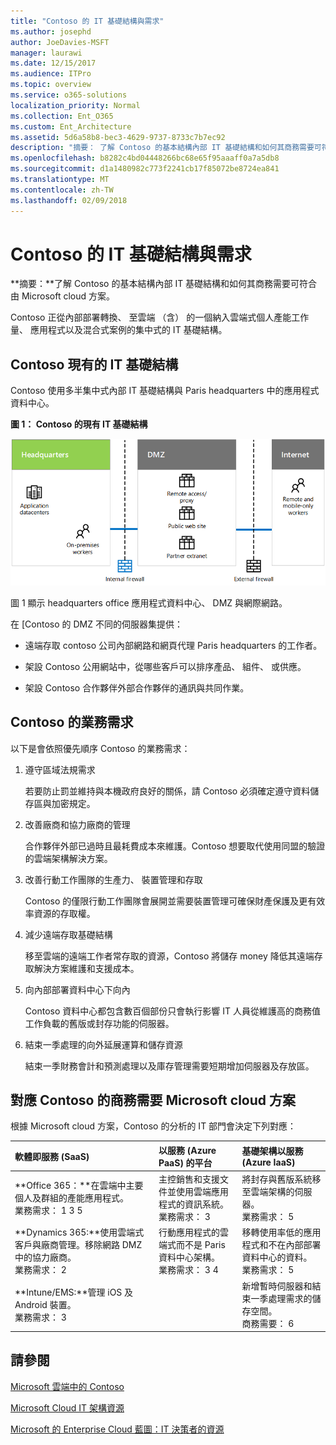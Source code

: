 ```yaml
---
title: "Contoso 的 IT 基礎結構與需求"
ms.author: josephd
author: JoeDavies-MSFT
manager: laurawi
ms.date: 12/15/2017
ms.audience: ITPro
ms.topic: overview
ms.service: o365-solutions
localization_priority: Normal
ms.collection: Ent_O365
ms.custom: Ent_Architecture
ms.assetid: 5d6a58b8-bec3-4629-9737-8733c7b7ec92
description: "摘要： 了解 Contoso 的基本結構內部 IT 基礎結構和如何其商務需要可符合由 Microsoft cloud 方案。"
ms.openlocfilehash: b8282c4bd04448266bc68e65f95aaaff0a7a5db8
ms.sourcegitcommit: d1a1480982c773f2241cb17f85072be8724ea841
ms.translationtype: MT
ms.contentlocale: zh-TW
ms.lasthandoff: 02/09/2018
---
```

# <a name="contosos-it-infrastructure-and-needs"></a>Contoso 的 IT 基礎結構與需求

 **摘要：**了解 Contoso 的基本結構內部 IT 基礎結構和如何其商務需要可符合由 Microsoft cloud 方案。
  
Contoso 正從內部部署轉換、 至雲端 （含） 的一個納入雲端式個人產能工作量、 應用程式以及混合式案例的集中式的 IT 基礎結構。
  
## <a name="contosos-existing-it-infrastructure"></a>Contoso 現有的 IT 基礎結構

Contoso 使用多半集中式內部 IT 基礎結構與 Paris headquarters 中的應用程式資料中心。
  
**圖 1： Contoso 的現有 IT 基礎結構**

![Contoso 現有的 IT 基礎結構](images/Contoso_Poster/Existing_IT.png)
  
圖 1 顯示 headquarters office 應用程式資料中心、 DMZ 與網際網路。
  
在 [Contoso 的 DMZ 不同的伺服器集提供：
  
- 遠端存取 contoso 公司內部網路和網頁代理 Paris headquarters 的工作者。
    
- 架設 Contoso 公用網站中，從哪些客戶可以排序產品、 組件、 或供應。
    
- 架設 Contoso 合作夥伴外部合作夥伴的通訊與共同作業。
    
## <a name="contosos-business-needs"></a>Contoso 的業務需求

以下是會依照優先順序 Contoso 的業務需求：
  
1. 遵守區域法規需求
    
    若要防止罰並維持與本機政府良好的關係，請 Contoso 必須確定遵守資料儲存區與加密規定。
    
2. 改善廠商和協力廠商的管理
    
    合作夥伴外部已過時且最耗費成本來維護。Contoso 想要取代使用同盟的驗證的雲端架構解決方案。
    
3. 改善行動工作團隊的生產力、 裝置管理和存取
    
    Contoso 的僅限行動工作團隊會展開並需要裝置管理可確保財產保護及更有效率資源的存取權。
    
4. 減少遠端存取基礎結構
    
    移至雲端的遠端工作者常存取的資源，Contoso 將儲存 money 降低其遠端存取解決方案維護和支援成本。
    
5. 向內部部署資料中心下向內
    
    Contoso 資料中心都包含數百個部份只會執行影響 IT 人員從維護高的商務值工作負載的舊版或封存功能的伺服器。
    
6. 結束一季處理的向外延展運算和儲存資源
    
    結束一季財務會計和預測處理以及庫存管理需要短期增加伺服器及存放區。
    
## <a name="mapping-contosos-business-needs-to-microsofts-cloud-offerings"></a>對應 Contoso 的商務需要 Microsoft cloud 方案

根據 Microsoft cloud 方案，Contoso 的分析的 IT 部門會決定下列對應：
  
|**軟體即服務 (SaaS)**|**以服務 (Azure PaaS) 的平台**|**基礎架構以服務 (Azure IaaS)**|
|:-----|:-----|:-----|
|**Office 365：**在雲端中主要個人及群組的產能應用程式。 <br/> 業務需求： 1 3 5  <br/> |主控銷售和支援文件並使用雲端應用程式的資訊系統。  <br/> 業務需求： 3  <br/> |將封存與舊版系統移至雲端架構的伺服器。  <br/> 業務需求： 5  <br/> |
|**Dynamics 365:**使用雲端式客戶與廠商管理。移除網路 DMZ 中的協力廠商。<br/> 業務需求： 2  <br/> |行動應用程式的雲端式而不是 Paris 資料中心架構。  <br/> 業務需求： 3 4  <br/> |移轉使用率低的應用程式和不在內部部署資料中心的資料。  <br/> 業務需求： 5  <br/> |
|**Intune/EMS:**管理 iOS 及 Android 裝置。 <br/> 業務需求： 3  <br/> ||新增暫時伺服器和結束一季處理需求的儲存空間。  <br/> 商務需要： 6  <br/> |
   
## <a name="see-also"></a>請參閱

[Microsoft 雲端中的 Contoso](contoso-in-the-microsoft-cloud.md)
  
[Microsoft Cloud IT 架構資源](microsoft-cloud-it-architecture-resources.md)

[Microsoft 的 Enterprise Cloud 藍圖：IT 決策者的資源](https://sway.com/FJ2xsyWtkJc2taRD)


